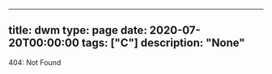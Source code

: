 
---
title: dwm
type: page
date: 2020-07-20T00:00:00
tags: ["C"]
description: "None"
---


404: Not Found